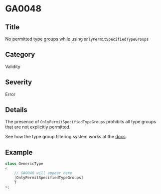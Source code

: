 # GA0048

## Title
No permitted type groups while using `OnlyPermitSpecifiedTypeGroups`

## Category
Validity

## Severity
Error

## Details
The presence of `OnlyPermitSpecifiedTypeGroups` prohibits all type groups that are not explicitly permitted.

See how the type group filtering system works at the [docs](../usage/type-group-filters.md).

## Example
```csharp
class GenericType
<
    // GA0048 will appear here
    [OnlyPermitSpecifiedTypeGroups]
    T
>;
```